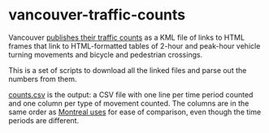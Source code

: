 vancouver-traffic-counts
========================

Vancouver [publishes their traffic counts](http://data.vancouver.ca/datacatalogue/trafficCounts.htm)
as a KML file of links to HTML frames that link to HTML-formatted tables of
2-hour and peak-hour vehicle turning movements and
bicycle and pedestrian crossings.

This is a set of scripts to download all the linked files and parse out the numbers from them.

[counts.csv](counts.csv) is the output: a CSV file with one line per time period counted and
one column per type of movement counted. The columns are in the same order as
[Montreal uses](http://donnees.ville.montreal.qc.ca/dataset/comptage-vehicules-pietons)
for ease of comparison, even though the time periods are different.
